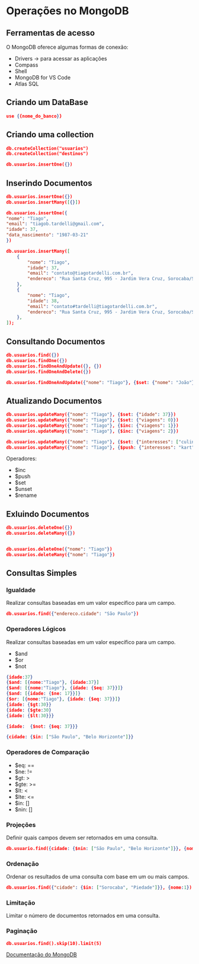 # Operações no MongoDB

## Ferramentas de acesso
O MongoDB oferece algumas formas de conexão:
* Drivers -> para acessar as aplicações
* Compass
* Shell
* MongoDB for VS Code
* Atlas SQL


## Criando um DataBase
```json
use {{nome_do_banco}}

```
## Criando uma collection
```json
db.createCollection("usuarios")
db.createCollection("destinos")

db.usuarios.insertOne({})

```

## Inserindo Documentos

```json
db.usuarios.insertOne({})
db.usuarios.insertMany([{}])

db.usuarios.insertOne({
"nome": "Tiago",
"email": "tiagob.tardelli@gmail.com",
"idade": 37,
"data_nascimento": "1987-03-21"
})

db.usuarios.insertMany([
    {
        "nome": "Tiago",
        "idade": 37,
        "email": "contato@tiagotardelli.com.br",
        "endereco": "Rua Santa Cruz, 995 - Jardim Vera Cruz, Sorocaba/SP"
    },
    {
        "nome": "Tiago",
        "idade": 38,
        "email": "contato#tardelli@tiagotardelli.com.br",
        "endereco": "Rua Santa Cruz, 995 - Jardim Vera Cruz, Sorocaba/SP"
    },
]);
```

## Consultando Documentos
```json
db.usuarios.find({})
db.usuarios.findOne({})
db.usuarios.findOneAndUpdate({}, {})
db.usuarios.findOneAndDelete({})

db.usuarios.findOneAndUpdate({"nome": "Tiago"}, {$set: {"nome": "João"}})

```
## Atualizando Documentos

```json
db.usuarios.updateMany({"nome": "Tiago"}, {$set: {"idade": 37}})
db.usuarios.updateMany({"nome": "Tiago"}, {$set: {"viagens": 0}})
db.usuarios.updateMany({"nome": "Tiago"}, {$inc: {"viagens": 1}})
db.usuarios.updateMany({"nome": "Tiago"}, {$inc: {"viagens": 2}})

db.usuarios.updateMany({"nome": "Tiago"}, {$set: {"interesses": ["culinaria"]}})
db.usuarios.updateMany({"nome": "Tiago"}, {$push: {"interesses": "kart"}})
```
Operadores:
* $inc
* $push
* $set
* $unset
* $rename

## Exluindo Documentos
```json
db.usuarios.deleteOne({})
db.usuarios.deleteMany({})


db.usuarios.deleteOne({"nome": "Tiago"})
db.usuarios.deleteMany({"nome": "Tiago"})
```

## Consultas Simples

### Igualdade
Realizar consultas baseadas em um valor específico para um campo.

```json
db.usuarios.find({"endereco.cidade": "São Paulo"})
```

### Operadores Lógicos
Realizar consultas baseadas em um valor específico para um campo.
* $and
* $or
* $not
           
```json
{idade:37}
{$and: [{nome:"Tiago"}, {idade:37}]
{$and: [{nome:"Tiago"}, {idade: {$eq: 37}}]}
{$and: [{idade: {$ne: 17}}]}
{$or: [{nome:"Tiago"}, {idade: {$eq: 37}}]}
{idade: {$gt:30}}
{idade: {$gte:30}
{idade: {$lt:30}}}

{idade:  {$not: {$eq: 37}}}

{cidade: {$in: ["São Paulo", "Belo Horizonte"]}}
```

### Operadores de Comparação
* $eq:  ==
* $ne: !=
* $gt: >
* $gte: >=
* $lt: <
* $lte: <=
* $in: []
* $nin: []

### Projeções
Definir quais campos devem ser retornados em uma consulta.

```json
db.usuario.find({cidade: {$nin: ["São Paulo", "Belo Horizonte"]}}, {nome:1})
```

### Ordenação
Ordenar os resultados de uma consulta com base em um ou mais campos.

```json
db.usuarios.find({"cidade": {$in: ["Sorocaba", "Piedade"]}}, {nome:1}).sort({idade:1})
```

### Limitação
Limitar o número de documentos retornados em uma consulta.

### Paginação

```json
db.usuarios.find().skip(10).limit(5)
```





[Documentação do MongoDB](https://www.mongodb.com/docs/manual/introduction/)

